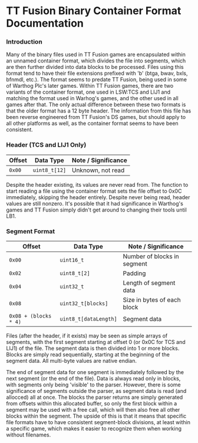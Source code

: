 # TT Fusion Binary Container Format Documentation
### Introduction
Many of the binary files used in TT Fusion games are encapsulated within an unnamed container format, which divides the file into segments, which are then further divided into data blocks to be processed. Files using this format tend to have their file extensions prefixed with 'b' (btga, bwav, bxls, bfnmdl, etc.). The format seems to predate TT Fusion, being used in some of Warthog Plc's later games. Within TT Fusion games, there are two variants of the container format, one used in LSW:TCS and LIJ1 and matching the format used in Warhog's games, and the other used in all games after that. The only actual difference between these two formats is that the older format has a 12 byte header. The information from this file has been reverse engineered from TT Fusion's DS games, but should apply to all other platforms as well, as the container format seems to have been consistent.

### Header (TCS and LIJ1 Only)
| Offset                | Data Type            | Note / Significance |
| --------------------- | -------------------- | ------------------- |
| `0x00`                | `uint8_t[12]`        | Unknown, not read   |

Despite the header existing, its values are never read from. The function to start reading a file using the container format sets the file offset to 0x0C immediately, skipping the header entirely. Despite never being read, header values are still nonzero. It's possible that it had significance in Warthog's games and TT Fusion simply didn't get around to changing their tools until LB1.

### Segment Format
| Offset                | Data Type            | Note / Significance |
| --------------------- | -------------------- | ------------------- |
| `0x00`                | `uint16_t`           | Number of blocks in segment |
| `0x02`                | `uint8_t[2]`         | Padding                     |
| `0x04`                | `uint32_t`           | Length of segment data      |
| `0x08`                | `uint32_t[blocks]`   | Size in bytes of each block |
| `0x08 + (blocks * 4)` | `uint8_t[dataLength]`| Segment data                |

Files (after the header, if it exists) may be seen as simple arrays of segments, with the first segment starting at offset 0 (or 0x0C for TCS and LIJ1) of the file. The segment data is then divided into 1 or more blocks. Blocks are simply read sequentially, starting at the beginning of the segment data. All multi-byte values are native endian.

The end of segment data for one segment is immediately followed by the next segment (or the end of the file). Data is always read only in blocks, with segments only being 'visible' to the parser. However, there is some significance of segments outside the parser, as segment data is read (and allocced) all at once. The blocks the parser returns are simply generated from offsets within this allocated buffer, so only the first block within a segment may be used with a free call, which will then also free all other blocks within the segment. The upside of this is that it means that specific file formats have to have consistent segment-block divisions, at least within a specific game, which makes it easier to recognize them when working without filenames. 
